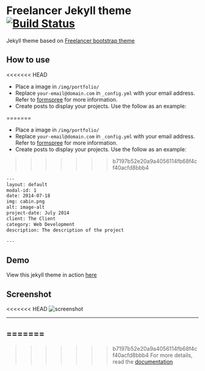 # Freelancer Jekyll theme [![Build Status](https://api.travis-ci.org/jeromelachaud/freelancer-theme.svg?branch=master)](https://travis-ci.org/jeromelachaud/freelancer-theme/)

Jekyll theme based on [Freelancer bootstrap theme ](https://startbootstrap.com/template-overviews/freelancer/)

## How to use
<<<<<<< HEAD

- Place a image in `/img/portfolio/`
- Replace `your-email@domain.com` in `_config.yml` with your email address. Refer to [formspree](https://formspree.io/) for more information.
- Create posts to display your projects. Use the follow as an example:

=======
 - Place a image in `/img/portfolio/`
 - Replace `your-email@domain.com` in `_config.yml` with your email address. Refer to [formspree](https://formspree.io/) for more information.
 - Create posts to display your projects. Use the follow as an example:
>>>>>>> b7197b52e20a9a4056114fb68f4cf40acfd8bbb4
```txt
---
layout: default
modal-id: 1
date: 2014-07-18
img: cabin.png
alt: image-alt
project-date: July 2014
client: The Client
category: Web Development
description: The description of the project

---
```

## Demo

View this jekyll theme in action [here](https://jeromelachaud.github.io/freelancer-theme)

## Screenshot

<<<<<<< HEAD
![screenshot](s://raw.githubusercontent.com/jeromelachaud/freelancer-theme/master/screenshot.png)

---

=======
---------
>>>>>>> b7197b52e20a9a4056114fb68f4cf40acfd8bbb4
For more details, read the [documentation](https://jekyllrb.com/)
